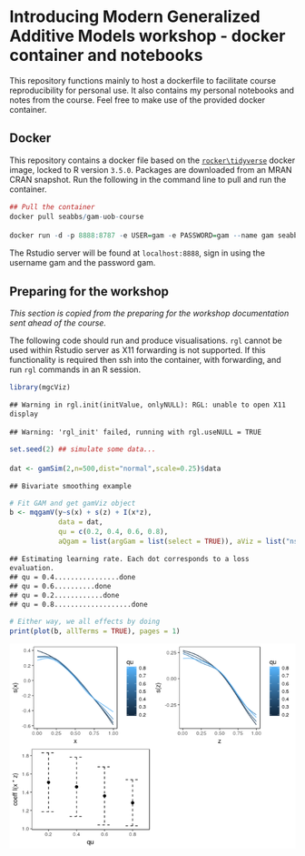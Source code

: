 
Introducing Modern Generalized Additive Models workshop - docker container and notebooks
========================================================================================

This repository functions mainly to host a dockerfile to facilitate course reproducibility for personal use. It also contains my personal notebooks and notes from the course. Feel free to make use of the provided docker container.

Docker
------

This repository contains a docker file based on the [`rocker\tidyverse`](https://hub.docker.com/r/rocker/tidyverse/) docker image, locked to R version `3.5.0`. Packages are downloaded from an MRAN CRAN snapshot. Run the following in the command line to pull and run the container.

``` r
## Pull the container
docker pull seabbs/gam-uob-course

docker run -d -p 8888:8787 -e USER=gam -e PASSWORD=gam --name gam seabbs/gam-uob-course
```

The Rstudio server will be found at `localhost:8888`, sign in using the username gam and the password gam.

Preparing for the workshop
--------------------------

*This section is copied from the preparing for the workshop documentation sent ahead of the course.*

The following code should run and produce visualisations. `rgl` cannot be used within Rstudio server as X11 forwarding is not supported. If this functionality is required then ssh into the container, with forwarding, and run `rgl` commands in an R session.

``` r
library(mgcViz)
```

    ## Warning in rgl.init(initValue, onlyNULL): RGL: unable to open X11 display

    ## Warning: 'rgl_init' failed, running with rgl.useNULL = TRUE

``` r
set.seed(2) ## simulate some data...

dat <- gamSim(2,n=500,dist="normal",scale=0.25)$data
```

    ## Bivariate smoothing example

``` r
# Fit GAM and get gamViz object
b <- mqgamV(y~s(x) + s(z) + I(x*z), 
            data = dat, 
            qu = c(0.2, 0.4, 0.6, 0.8),
            aQgam = list(argGam = list(select = TRUE)), aViz = list("nsim" = 0))
```

    ## Estimating learning rate. Each dot corresponds to a loss evaluation. 
    ## qu = 0.4................done 
    ## qu = 0.6..........done 
    ## qu = 0.2............done 
    ## qu = 0.8...................done

``` r
# Either way, we all effects by doing
print(plot(b, allTerms = TRUE), pages = 1)
```

![](README_files/figure-markdown_github/sample-code-1.png)
